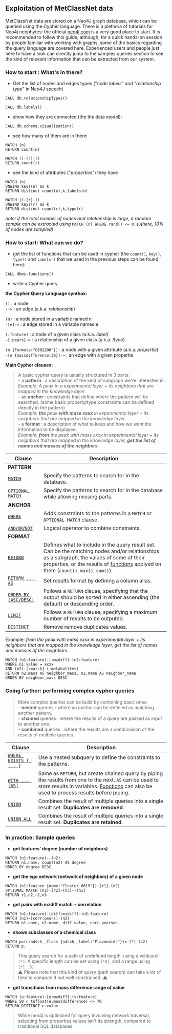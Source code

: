 ## Exploitation of MetClassNet data

MetClassNet data are stored on a Neo4J graph database, which can be queried using the Cypher language.
There is a plethora of tutorials for Neo4j neophytes: the official [neo4j.com](https://neo4j.com/developer/get-started/) is a very good place to start. It is recommended to follow this guide, although, for a quick hands-on session by people familiar with working with graphs, some of the basics regarding the query language are covered here. Experienced users and people just here to have a look can directly jump to the samples queries section to see the kind of relevant information that can be extracted from our system.

### How to start : What's in there?

 - Get the list of nodes and edges types ("_node labels_" and "_relationship type_" in Neo4J speech)
 ```
 CALL db.relationshipTypes()
 ```
 ```
 CALL db.labels()
 ```
 - show how they are connected (the the data model):
 ```
 CALL db.schema.visualization()
 ```
 - see how many of them are in there:
 ```
 MATCH (n)
 RETURN count(n)
 ```
 
 ```
 MATCH ()-[r]-()
 RETURN count(r)
 ```
 - see the kind of attributes ("_properties_") they have
 ```
MATCH (n)
UNWIND keys(n) as k
RETURN distinct count(n),k,labels(n)
 ```
 
  ```
MATCH ()-[r]-()
UNWIND keys(r) as k
RETURN distinct count(r),k,type(r)
 ```
 
 _note: if the total number of nodes and relationship is large, a random sample can be extracted using_ `MATCH (n) WHERE rand() <= 0.10`_(here, 10% of nodes are sampled)_
 
 ### How to start: What can we do?
 
 - get the list of functions that can be used in cypher (the `count()`, `key()`, `type()` and `labels()` that we used in the previous steps can be found here):
 ```
 CALL dbms.functions()
 ```
 
- write a Cypher query

__the Cypher Query Language synthax:__

`()` :  a node  
`-->` : an edge (a.k.a. _relationship_)  

`(n)` :  a node stored in a variable named n  
`-[e]->` : a edge stored in a variable named e  

`(:feature)` :  a node of a given class (a.k.a. _label_)  
`-[:pears]->` :  a relationship of a given class (a.k.a. _ltype_)  

`(n {Formula:"C6H12O6"})` :  a node with a given attribute (a.k.a. _propertie_)  
`-[e {massdifference:38}]->` :  an edge with a given propertie  

__Main Cypher clauses:__ 

> A basic cypher query is usually structured in 3 parts:  
	 - a __pattern__ : a description of the kind of subgraph we're interested in.   
	  	_Example: A peak in a experimental layer + its neighbors that are mapped in the knowledge layer_  
	 - an __anchor__ : constraints that define where the pattern will be searched. (some basic property/type constraints can be defined directly in the pattern)  
		 _Example: __the__ peak __with mass xxxx__ in experimental layer + its neighbors that are mapped in the knowledge layer_  
	 - a __format__ : a description of what to keep and how we want the information to be displayed.  
		 _Example: __from__ the peak with mass xxxx in experimental layer + its neighbors that are mapped in the knowledge layer, __get the list of  names and masses of  the neighbors__._  

| Clause | Description |
| ----- | ---- |
| __PATTERN__| |
| [`MATCH`](https://neo4j.com/docs/cypher-manual/current/clauses/match/#query-match) | Specify the patterns to search for in the database. |
| [`OPTIONAL MATCH`](https://neo4j.com/docs/cypher-manual/current/clauses/optional-match/#query-optional-match) | Specify the patterns to search for in the database while allowing missing parts. |
| __ANCHOR__| |
| [`WHERE`](https://neo4j.com/docs/cypher-manual/current/clauses/where/#query-where) | Adds constraints to the patterns in a `MATCH` or `OPTIONAL MATCH` clause.|
| [`AND`/`OR`/`NOT`](https://neo4j.com/docs/cypher-manual/current/syntax/operators/#query-operators-boolean)| Logical operator to combine constraints. |
| __FORMAT__| |
| [`RETURN`](https://neo4j.com/docs/cypher-manual/current/clauses/return/#query-return) | Defines what to include in the query result set. Can be the matching nodes and/or relationships as a subgraph, the values of some of their properties, or the results of [functions](https://neo4j.com/docs/cypher-manual/current/functions/) applyed on them (`count()`, `max()`, `sum()`).|
| [`RETURN ... AS`](https://neo4j.com/docs/cypher-manual/current/clauses/return/#query-return)| Set results format by defining a column alias. |
| [`ORDER BY [ASC/DESC]`](https://neo4j.com/docs/cypher-manual/current/clauses/order-by/#query-order)| Follows a `RETURN` clause, specifying that the output should be sorted in either ascending (the default) or descending order.|
| [`LIMIT`](https://neo4j.com/docs/cypher-manual/current/clauses/limit/#query-limit)| Follows a `RETURN` clause, specifying a maximum number of results to be outputed. |
| [`DISTINCT`](https://neo4j.com/docs/cypher-manual/current/syntax/operators/#query-operators-aggregation)| Remove remove duplicates values. |

 Example: _from the peak with mass xxxx in experimental layer + its neighbors that are mapped in the knowledge layer, get the list of  names and masses of  the neighbors._
 ```
 MATCH (n1:feature)-[:mzdiff]-(n2:feature)
 WHERE n1.value = xxxx
 AND (n2)-[:match]-(:metabolites)
 RETURN n2.mass AS neighbor_mass, n2.name AS neighbor_name
 ORDER BY neighbor_mass DESC
 ```
 
 ### Going further: performing complex cypher queries

>More complex queries can be build by combining basic ones:  
	 - __nested__ queries : where an anchor can be definied as matching another pattern.  
	 - __chained__ queries : where the results of a query are passed as input to another one.  
	 - __combined__ queries : where the results are a combinaison of the results of multiple queries.  

| Clause | Description |
| ----- | ---- |
| [`WHERE EXISTS { ... }`](https://neo4j.com/docs/cypher-manual/current/clauses/where/#existential-subqueries) | Use a nested subquery to define the constraints to the patterns.|
| [`WITH ... [AS]`](https://neo4j.com/docs/cypher-manual/current/clauses/with/#query-with) | Same as `RETURN`, but create chained query by piping the results from one to the next. `AS` can be used to store results in variables. [Functions](https://neo4j.com/docs/cypher-manual/current/functions/) can also be used to process results before piping. |
| [`UNION`](https://neo4j.com/docs/cypher-manual/current/clauses/union/#query-union) | Combines the result of multiple queries into a single result set. __Duplicates are removed__.|
| [`UNION ALL`](https://neo4j.com/docs/cypher-manual/current/clauses/union/#query-union)| Combines the result of multiple queries into a single result set. __Duplicates are retained__.|


### In practice: Sample queries

- __get features' degree (number of neighbors)__  
```
MATCH (n1:feature)--(n2) 
RETURN n1.name, count(n2) AS degree 
ORDER BY degree DESC
```

- __get the ego network (network of neighbors) of a given node__  
```
MATCH (n1:feature {name:"Cluster_0619"})-[r1]-(n2) 
OPTIONAL MATCH (n2)-[r2]-(n3)--(n1) 
RETURN r1,n2,r2,n3
```

- __get pairs with mzdiff match + correlation__  
```
MATCH (n1:feature)-[diff:mzdiff]-(n2:feature)
MATCH (n1)-[corr:pears]-(n2)
RETURN n1.name, n2.name, diff.value, corr.pearson
```

- __shows subclasses of a chemical class__
```
MATCH p=(c:n4sch__Class {n4sch__label:"Flavonoids"})<-[*]-(c2) 
RETURN p;
```
> This query search for a path of undefined length, using a wildcard `[*]`.
> A specific length can be set using `[*3]`, and a range using `[*1..3]` .  
> ⚠ Please note that this kind of query (path search) can take a lot of time to compute if not well constrained. ⚠

- __get transitions from mass difference range of value__
```
MATCH (u:feature)-[e:mzdiff]-(v:feature) 
WHERE 50 < tofloat(e.massdifference) <= 70 
RETURN DISTINCT e.value
```
> While neo4j is optimized for query involving network traversal, selecting from properties values isn't its strength, compared to traditional SQL databases.
